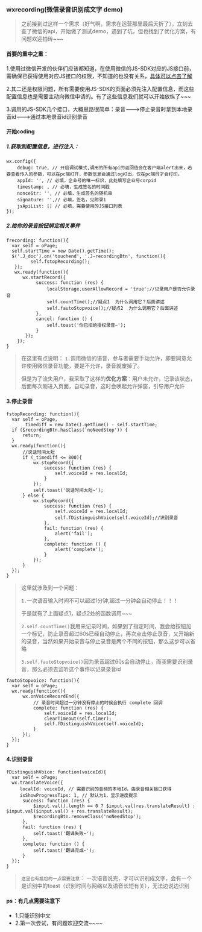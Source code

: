 ### wxrecording(微信录音识别成文字 demo)

> 之前接到过这样一个需求（好气啊，需求在运营那里最后夭折了），立刻去查了微信的api，开始做了测试demo，遇到了坑，但也找到了优化方案，有问题欢迎拍砖~~~

#### 首要的重中之重：
1.使用过微信开发的伙伴们应该都知道，在使用微信的JS-SDK对应的JS接口前，需确保已获得使用对应JS接口的权限，不知道的也没有关系，[具体可以点击了解](http://qydev.weixin.qq.com/wiki/index.php?title=%E5%BE%AE%E4%BF%A1JS%E6%8E%A5%E5%8F%A3#.E8.AF.86.E5.88.AB.E9.9F.B3.E9.A2.91.E5.B9.B6.E8.BF.94.E5.9B.9E.E8.AF.86.E5.88.AB.E7.BB.93.E6.9E.9C.E6.8E.A5.E5.8F.A3)

2.其二还是权限问题，所有需要使用JS-SDK的页面必须先注入配置信息，而这些配置信息也是需要主动向微信申请的。有了这些信息我们就可以开始放纵了~~~

3.调用的JS-SDK几个接口，大概思路很简单：录音--->停止录音时拿到本地录音id--->通过本地录音id识别录音

#### 开始coding
##### 1.获取到配置信息，进行注入：

    wx.config({
	    debug: true, // 开启调试模式,调用的所有api的返回值会在客户端alert出来，若要查看传入的参数，可以在pc端打开，参数信息会通过log打出，仅在pc端时才会打印。
	    appId: '', // 必填，企业号的唯一标识，此处填写企业号corpid
	    timestamp: , // 必填，生成签名的时间戳
	    nonceStr: '', // 必填，生成签名的随机串
	    signature: '',// 必填，签名，见附录1
	    jsApiList: [] // 必填，需要使用的JS接口列表
    });
##### 2.给你的录音按钮绑定相关事件

    frecording: function(){
      var self = oPage;
      self.startTime = new Date().getTime();
      $('.J_doc').on('touchend', '.J-recordingBtn', function(){
             self.fstopRecording();
       });
       wx.ready(function(){
          wx.startRecord({
               success: function (res) {
                   localStorage.userAllowRecord = 'true';//记录用户是否允许录音
                   self.countTime();//疑点1  为什么调用它？后面讲述
                   self.fautoStopvoice();//疑点2  为什么调用它？后面讲述
               },
               cancel: function () {
                   self.toast('你已拒绝授权录音~');
               }
           });
        });
    }
    

>在这里有点说明：
>`1.`调用微信的语音，参与者需要手动允许，即要同意允许使用微信录音功能，要是不允许，录音就废掉了。
>
>但是为了流失用户，我采取了这样的**优化方案**：用户未允许，记录该状态，后面每次刚进入页面，自动录音，这时会唤起允许弹窗，引导用户允许

#### 3.停止录音

    fstopRecording: function(){
      var self = oPage,
          _timediff = new Date().getTime() - self.startTime;   
      if ($recordingBtn.hasClass('noNeedStop')) {
          return;
      }              
      wx.ready(function(){
          //说话时间太短
          if (_timediff <= 800){
              wx.stopRecord({
                  success: function (res) {
                      self.voiceId = res.localId;
                  }
              });
              self.toast('说话时间太短~');
          } else {
              wx.stopRecord({
                  success: function (res) {
                      self.voiceId = res.localId;
                      self.fDistinguishVoice(self.voiceId);//识别录音
                  },
                  fail: function (res) {
                      alert('fail');
                  },
                  complete: function () {
                      alert('complete');
                  }
              });
          }                
      });
	}

> 这里就涉及到一个问题：
>
> `1.`一次语音输入时间不可以超过1分钟,超过一分钟会自动停止！！！
>
> 于是就有了上面疑点1，疑点2处的函数调用~~~
>
> `2.self.countTime()`我用来记录时间，如果到了指定时间，我会给按钮加一个标记，防止录音超过60s已经自动停止，再次点击停止录音，又开始新的录音，当然如果开始录音与停止录音是两个不同的按钮，那么这步可以省略
>
> `3.self.fautoStopvoice()`因为录音超过60s会自动停止，而我需要识别录音，那么必须去监听这个事件以记录录音id

    fautoStopvoice: function(){
      var self = oPage;
      wx.ready(function(){
          wx.onVoiceRecordEnd({
              // 录音时间超过一分钟没有停止的时候会执行 complete 回调
              complete: function (res) {
                  self.voiceId = res.localId;
                  clearTimeout(self.timer);
                  self.fDistinguishVoice(self.voiceId);
              }
          });
      });
    }

#### 4.识别录音

    fDistinguishVoice: function(voiceId){
      var self = oPage;
      wx.translateVoice({
         localId: voiceId, // 需要识别的音频的本地Id，由录音相关接口获得
         isShowProgressTips: 1, // 默认为1，显示进度提示
          success: function (res) {
              $input.val().length == 0 ? $input.val(res.translateResult) : $input.val($input.val() + res.translateResult);
              $recordingBtn.removeClass('noNeedStop');
          },
          fail: function (res) {
              self.toast('翻译失败~');
          },
          complete: function () {
              self.toast('翻译完成~');
          }
      });
    }

> `这里也有尴尬的一点需要注意`：
>一次语音说完，才可以识别成文字，会有一个是识别中的toast（识别时间与网络以及语音长短有关），无法边说边识别

#### ps：有几点需要注意下
- 1.只能识别中文
- 2.第一次尝试，有问题欢迎交流~~~~
